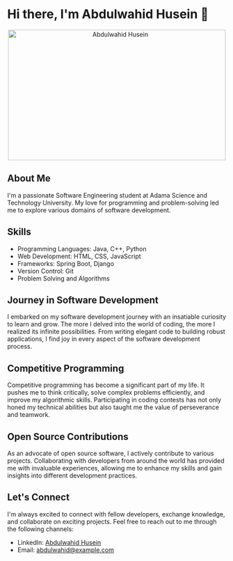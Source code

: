 # Hi there, I'm Abdulwahid Husein 👋

<p align="center">
  <img src="https://your-image-url.com" alt="Abdulwahid Husein" width="500" height="300">
</p>

## About Me
I'm a passionate Software Engineering student at Adama Science and Technology University. My love for programming and problem-solving led me to explore various domains of software development.

## Skills
- Programming Languages: Java, C++, Python
- Web Development: HTML, CSS, JavaScript
- Frameworks: Spring Boot, Django
- Version Control: Git
- Problem Solving and Algorithms

## Journey in Software Development
I embarked on my software development journey with an insatiable curiosity to learn and grow. The more I delved into the world of coding, the more I realized its infinite possibilities. From writing elegant code to building robust applications, I find joy in every aspect of the software development process.

## Competitive Programming
Competitive programming has become a significant part of my life. It pushes me to think critically, solve complex problems efficiently, and improve my algorithmic skills. Participating in coding contests has not only honed my technical abilities but also taught me the value of perseverance and teamwork.

## Open Source Contributions
As an advocate of open source software, I actively contribute to various projects. Collaborating with developers from around the world has provided me with invaluable experiences, allowing me to enhance my skills and gain insights into different development practices.

## Let's Connect
I'm always excited to connect with fellow developers, exchange knowledge, and collaborate on exciting projects. Feel free to reach out to me through the following channels:

- LinkedIn: [Abdulwahid Husein](https://www.linkedin.com/in/abdulwahidhusein)
- Email: abdulwahid@example.com

<!-- Add any other sections you'd like to include -->
